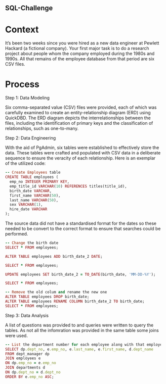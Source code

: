 ## SQL-Challenge

# Context

It’s been two weeks since you were hired as a new data engineer at Pewlett Hackard (a fictional company). Your first major task is to do a research project about people whom the company employed during the 1980s and 1990s. All that remains of the employee database from that period are six CSV files.

# Process 
Step 1: Data Modeling

Six comma-separated value (CSV) files were provided, each of which was carefully examined to create an entity-relationship diagram (ERD) using QuickDBD. The ERD diagram depicts the interrelationships between the files, including the identification of primary keys and the classification of relationships, such as one-to-many.

Step 2: Data Engineering 

With the aid of PgAdmin, six tables were established to effectively store the data. These tables were crafted and populated with CSV data in a deliberate sequence to ensure the veracity of each relationship. Here is an exemplar of the utilized code:

```ruby 
-- Create Employees table
CREATE TABLE employees (
  emp_no INTEGER PRIMARY KEY,
  emp_title_id VARCHAR(10) REFERENCES titles(title_id),
  birth_date VARCHAR,
  first_name VARCHAR(50),
  last_name VARCHAR(50),
  sex VARCHAR(1),
  hire_date VARCHAR
);
```
The source data did not have a standardised format for the dates so these needed to be convert to the correct format to ensure that searches could be performed. 

```ruby 
-- Change the birth date
SELECT * FROM employees;

ALTER TABLE employees ADD birth_date_2 DATE;

SELECT * FROM employees;

UPDATE employees SET birth_date_2 = TO_DATE(birth_date, 'MM-DD-%Y');

SELECT * FROM employees;

-- Remove the old colum and rename the new one
ALTER TABLE employees DROP birth_date;
ALTER TABLE employees RENAME COLUMN birth_date_2 TO birth_date;
SELECT * FROM employees;
```
Step 3: Data Analysis 

A list of questions was provided to and queries were written to query the tables. As not all the infomration was provided in the same table some joins were used. 

```ruby 
-- List the department number for each employee along with that employee’s employee number, last name, first name, and department name
SELECT dp.dept_no, e.emp_no, e.last_name, e.first_name, d.dept_name
FROM dept_manager dp
JOIN employees e
ON dp.emp_no = e.emp_no
JOIN departments d
ON dp.dept_no = d.dept_no
ORDER BY e.emp_no ASC;
```

